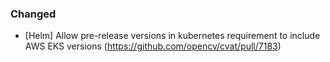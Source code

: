 ### Changed

- \[Helm\] Allow pre-release versions in kubernetes requirement to include AWS EKS versions (https://github.com/opencv/cvat/pull/7183)
